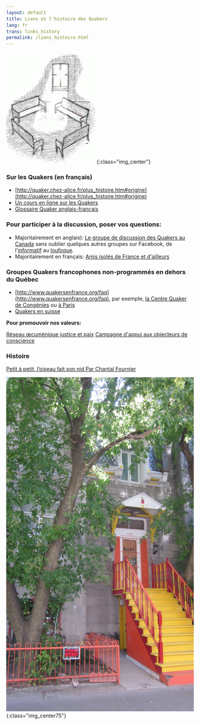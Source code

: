```yaml
---
layout: default
title: Liens et l'histoire des Quakers
lang: fr
trans: links_history
permalink: /liens_histoire.html
---
```

![Des bancs dans la lumière](assets/images/benches2-243x300.gif){:class="img_center"}

### Sur les Quakers (en français)

* [http://quaker.chez-alice.fr/plus_histoire.htm#origine](http://quaker.chez-alice.fr/plus_histoire.htm#origine)
* [Un cours en ligne sur les Quakers](http://moodle.woodbrooke.org.uk/course/view.php?id=60#section-0)
* [Glossaire Quaker anglais-français](http://www.simongrant.org/quaker/gloss/enfr.html)

### Pour participer à la discussion, poser vos questions:
* Majoritairement en anglais): [Le groupe de discussion des Quakers au Canada](https://www.facebook.com/groups/532516183429702/)  sans oublier quelques autres groupes sur Facebook, de l'[informatif](https://www.facebook.com/groups/2207263944/) au [loufoque](https://www.facebook.com/groups/assbadfriends/).
* Majoritairement en français: [Amis isolés de France et d'ailleurs](https://www.facebook.com/groups/1693742737383648/)

### Groupes Quakers francophones non-programmés en dehors du Québec
* [http://www.quakersenfrance.org/faq](http://www.quakersenfrance.org/faq), par exemple, [la Centre Quaker de Congénies](https://www.maison-quaker-congenies.org/) ou [à Paris](https://www.facebook.com/CentreQuakerParis/)
* [Quakers en suisse](https://swiss-quakers.ch/fr/accueil/)

**Pour promouvoir nos valeurs:**

[Réseau œcuménique justice et paix](http://www.justicepaix.org)
[Campagne d'appui aux objecteurs de conscience](http://www.resisters.ca/)

### Histoire

[Petit à petit, l’oiseau fait son nid Par Chantal Fournier](/assets/PDF/MM-History-CF.V100.05.15.pdf)

![Our previous meetinghouse on de Maisonneuve](/assets/images/1974%20MaisW%20(1).JPG){:class="img_center75"}
